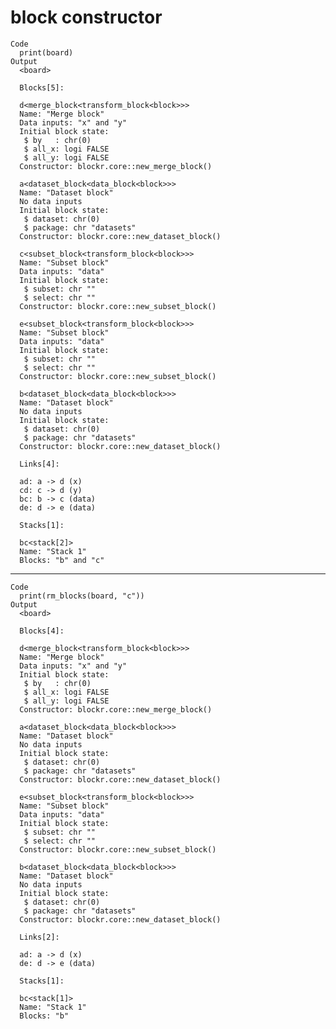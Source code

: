 # block constructor

    Code
      print(board)
    Output
      <board>
      
      Blocks[5]:
      
      d<merge_block<transform_block<block>>>
      Name: "Merge block"
      Data inputs: "x" and "y"
      Initial block state:
       $ by   : chr(0)
       $ all_x: logi FALSE
       $ all_y: logi FALSE
      Constructor: blockr.core::new_merge_block()
      
      a<dataset_block<data_block<block>>>
      Name: "Dataset block"
      No data inputs
      Initial block state:
       $ dataset: chr(0)
       $ package: chr "datasets"
      Constructor: blockr.core::new_dataset_block()
      
      c<subset_block<transform_block<block>>>
      Name: "Subset block"
      Data inputs: "data"
      Initial block state:
       $ subset: chr ""
       $ select: chr ""
      Constructor: blockr.core::new_subset_block()
      
      e<subset_block<transform_block<block>>>
      Name: "Subset block"
      Data inputs: "data"
      Initial block state:
       $ subset: chr ""
       $ select: chr ""
      Constructor: blockr.core::new_subset_block()
      
      b<dataset_block<data_block<block>>>
      Name: "Dataset block"
      No data inputs
      Initial block state:
       $ dataset: chr(0)
       $ package: chr "datasets"
      Constructor: blockr.core::new_dataset_block()
      
      Links[4]:
      
      ad: a -> d (x)
      cd: c -> d (y)
      bc: b -> c (data)
      de: d -> e (data)
      
      Stacks[1]:
      
      bc<stack[2]>
      Name: "Stack 1"
      Blocks: "b" and "c"

---

    Code
      print(rm_blocks(board, "c"))
    Output
      <board>
      
      Blocks[4]:
      
      d<merge_block<transform_block<block>>>
      Name: "Merge block"
      Data inputs: "x" and "y"
      Initial block state:
       $ by   : chr(0)
       $ all_x: logi FALSE
       $ all_y: logi FALSE
      Constructor: blockr.core::new_merge_block()
      
      a<dataset_block<data_block<block>>>
      Name: "Dataset block"
      No data inputs
      Initial block state:
       $ dataset: chr(0)
       $ package: chr "datasets"
      Constructor: blockr.core::new_dataset_block()
      
      e<subset_block<transform_block<block>>>
      Name: "Subset block"
      Data inputs: "data"
      Initial block state:
       $ subset: chr ""
       $ select: chr ""
      Constructor: blockr.core::new_subset_block()
      
      b<dataset_block<data_block<block>>>
      Name: "Dataset block"
      No data inputs
      Initial block state:
       $ dataset: chr(0)
       $ package: chr "datasets"
      Constructor: blockr.core::new_dataset_block()
      
      Links[2]:
      
      ad: a -> d (x)
      de: d -> e (data)
      
      Stacks[1]:
      
      bc<stack[1]>
      Name: "Stack 1"
      Blocks: "b"

